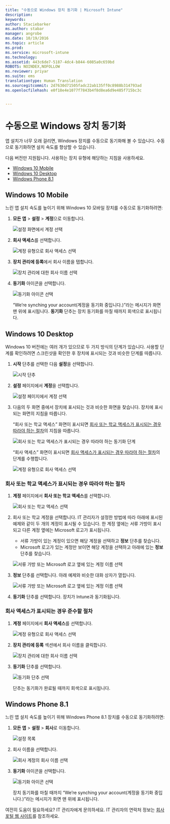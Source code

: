 ```yaml
---
title: "수동으로 Windows 장치 동기화 | Microsoft Intune"
description: 
keywords: 
author: Staciebarker
ms.author: stabar
manager: angrobe
ms.date: 10/19/2016
ms.topic: article
ms.prod: 
ms.service: microsoft-intune
ms.technology: 
ms.assetid: 443c6de7-5187-4dc4-b844-6085a0c659bd
ROBOTS: NOINDEX,NOFOLLOW
ms.reviewer: priyar
ms.suite: ems
translationtype: Human Translation
ms.sourcegitcommit: 2d7630d71505fadc22ab135ff0c8988b314793ad
ms.openlocfilehash: e0f18e4e1077f7843b4f8d8ea6d9e485f715bc3c


---
```



# 수동으로 Windows 장치 동기화
앱 설치가 너무 오래 걸리면, Windows 장치를 수동으로 동기화해 볼 수 있습니다. 수동으로 동기화하면 설치 속도를 향상할 수 있습니다.

다음 버전만 지원됩니다. 사용하는 장치 유형에 해당하는 지침을 사용하세요.

* [Windows 10 Mobile](#windows-10-mobile)
* [Windows 10 Desktop](#windows-10-desktop)
* [Windows Phone 8.1](#windows-phone-8-1)


## Windows 10 Mobile
느린 앱 설치 속도를 높이기 위해 Windows 10 모바일 장치를 수동으로 동기화하려면:

1. **모든 앱** > **설정** > **계정**으로 이동합니다.

    ![설정 화면에서 계정 선택](./media/win10m-sync-1-settings-accounts.png)

2. **회사 액세스**를 선택합니다.

    ![계정 유형으로 회사 액세스 선택](./media/win10m-sync-2-work-access.png)

3. **장치 관리에 등록**에서 회사 이름을 탭합니다.

    ![장치 관리에 대한 회사 이름 선택](./media/win10m-sync-3-tap-comp-name.png)

4. **동기화** 아이콘을 선택합니다.

    ![동기화 아이콘 선택](./media/win10m-sync-4-tap-sync.png)

    “We’re synching your account(계정을 동기화 중입니다.)”라는 메시지가 화면 맨 위에 표시됩니다. **동기화** 단추는 장치 동기화를 마칠 때까지 회색으로 표시됩니다.

## Windows 10 Desktop
Windows 10 버전에는 여러 개가 있으므로 두 가지 방식의 단계가 있습니다. 사용할 단계를 확인하려면 스크린샷을 확인한 후 장치에 표시되는 것과 비슷한 단계를 따릅니다. 

1. **시작** 단추를 선택한 다음 **설정**을 선택합니다.

    ![시작 단추](./media/win10pc-sync-1-start-button.png)

2. **설정** 페이지에서 **계정**을 선택합니다.

    ![설정 페이지에서 계정 선택](./media/win10pc-sync-2-settings-accounts.png)

3. 다음의 두 화면 중에서 장치에 표시되는 것과 비슷한 화면을 찾습니다. 장치에 표시되는 화면의 지침을 따릅니다.

    “회사 또는 학교 액세스” 화면이 표시되면 [회사 또는 학교 액세스가 표시되는 경우 따라야 하는 절차](#steps-to-follow-if-you-see-access-work-or-school)의 지침을 따릅니다.

    ![회사 또는 학교 액세스가 표시되는 경우 따라야 하는 동기화 단계](./media/w10-enroll-rs1-connect-to-work-or-school.png)

    “회사 액세스” 화면이 표시되면 [회사 액세스가 표시되는 경우 따라야 하는 절차](#steps-to-follow-if-you-see-your-account)의 단계를 수행합니다.

    ![계정 유형으로 회사 액세스 선택](./media/win10pc-sync-3-work-access.png) 

### 회사 또는 학교 액세스가 표시되는 경우 따라야 하는 절차

1. **계정** 페이지에서 **회사 또는 학교 액세스**를 선택합니다.

    ![회사 또는 학교 액세스 선택](./media/w10-enroll-rs1-connect-to-work-or-school.png)

2. 회사 또는 학교 계정을 선택합니다. IT 관리자가 설정한 방법에 따라 아래에 표시된 예제와 같이 두 개의 계정이 표시될 수 있습니다. 한 계정 옆에는 서류 가방이 표시되고 다른 계정 옆에는 Microsoft 로고가 표시됩니다. 

    - 서류 가방이 있는 계정이 있으면 해당 계정을 선택하고 **정보** 단추를 찾습니다. 
    - Microsoft 로고가 있는 계정만 보이면 해당 계정을 선택하고 아래에 있는 **정보** 단추를 찾습니다.

    ![서류 가방 또는 Microsoft 로고 옆에 있는 계정 이름 선택](./media/win10pc-rs1-sync-info-button.png)

3. **정보** 단추를 선택합니다. 아래 예제와 비슷한 대화 상자가 열립니다.

    ![서류 가방 또는 Microsoft 로고 옆에 있는 계정 이름 선택](./media/win10pc-rs1-sync-button.png)

4. **동기화** 단추를 선택합니다. 장치가 Intune과 동기화됩니다.

### 회사 액세스가 표시되는 경우 준수할 절차
    
1. **계정** 페이지에서 **회사 액세스**를 선택합니다.

    ![계정 유형으로 회사 액세스 선택](./media/win10pc-sync-3-work-access.png)

2. **장치 관리에 등록** 섹션에서 회사 이름을 클릭합니다.

    ![장치 관리에 대한 회사 이름 선택](./media/win10pc-sync-4-tap-com-name.png)

3. **동기화** 단추를 선택합니다.

    ![동기화 단추 선택](./media/win10pc-sync-5-tap-sync.png)

   단추는 동기화가 완료될 때까지 회색으로 표시됩니다.

## Windows Phone 8.1
느린 앱 설치 속도를 높이기 위해 Windows Phone 8.1 장치를 수동으로 동기화하려면:

1. **모든 앱** > **설정** > **회사**로 이동합니다.

    ![설정 목록](./media/wp81-1-sync-settings-workplace.png)

2. 회사 이름을 선택합니다.

    ![회사 계정의 회사 이름 선택](./media/wp81-2-sync-tap-compname.png)

3. **동기화** 아이콘을 선택합니다.

    ![동기화 아이콘 선택](./media/wp81-3-sync-tap-sync-button.png)

   장치 동기화를 마칠 때까지 “We’re synching your account(계정을 동기화 중입니다.)”라는 메시지가 화면 맨 위에 표시됩니다.

여전히 도움이 필요하세요? IT 관리자에게 문의하세요. IT 관리자의 연락처 정보는 [회사 포털 웹 사이트](http://portal.manage.microsoft.com)를 참조하세요.



<!--HONumber=Oct16_HO3-->


